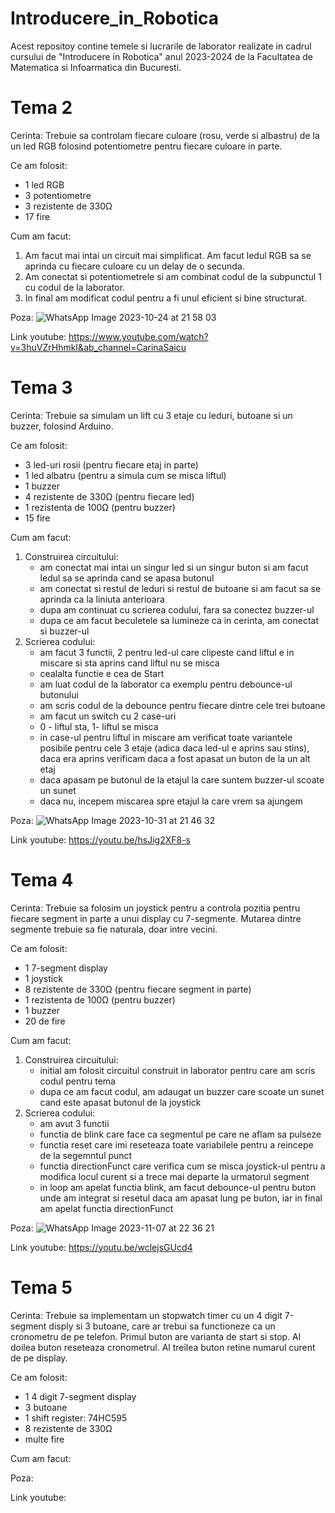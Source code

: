 # Introducere_in_Robotica

Acest repositoy contine temele si lucrarile de laborator realizate in cadrul cursului de "Introducere in Robotica" anul 2023-2024 de la Facultatea de Matematica si Infoarmatica din Bucuresti.

# Tema 2

Cerinta:
Trebuie sa controlam fiecare culoare (rosu, verde si albastru) de la un led RGB folosind potentiometre pentru fiecare culoare in parte.

Ce am folosit:
- 1 led RGB
- 3 potentiometre
- 3 rezistente de 330Ω
- 17 fire

Cum am facut:
1. Am facut mai intai un circuit mai simplificat. Am facut ledul RGB sa se aprinda cu fiecare culoare cu un delay de o secunda.
2. Am conectat si potentiometrele si am combinat codul de la subpunctul 1 cu codul de la laborator.
3. In final am modificat codul pentru a fi unul eficient si bine structurat.

Poza:
![WhatsApp Image 2023-10-24 at 21 58 03](https://github.com/SaicuCarina/Introducere_in_Robotica/assets/93483071/0e5dc23d-cf1e-4c16-8162-a00d6621803b)

Link youtube:
https://www.youtube.com/watch?v=3huVZrHhmkI&ab_channel=CarinaSaicu

# Tema 3

Cerinta:
Trebuie sa simulam un lift cu 3 etaje cu leduri, butoane si un buzzer, folosind Arduino.

Ce am folosit:
- 3 led-uri rosii (pentru fiecare etaj in parte)
- 1 led albatru (pentru a simula cum se misca liftul)
- 1 buzzer
- 4 rezistente de 330Ω (pentru fiecare led)
- 1 rezistenta de 100Ω (pentru buzzer)
- 15 fire

Cum am facut:
1. Construirea circuitului:
   - am conectat mai intai un singur led si un singur buton si am facut ledul sa se aprinda cand se apasa butonul
   - am conectat si restul de leduri si restul de butoane si am facut sa se aprinda ca la liniuta anterioara
   - dupa am continuat cu scrierea codului, fara sa conectez buzzer-ul
   - dupa ce am facut beculetele sa lumineze ca in cerinta, am conectat si buzzer-ul
2. Scrierea codului:
   - am facut 3 functii, 2 pentru led-ul care clipeste cand liftul e in miscare si sta aprins cand liftul nu se misca
   - cealalta functie e cea de Start
   - am luat codul de la laborator ca exemplu pentru debounce-ul butonului
   - am scris codul de la debounce pentru fiecare dintre cele trei butoane
   - am facut un switch cu 2 case-uri
   - 0 - liftul sta, 1- liftul se misca
   - in case-ul pentru liftul in miscare am verificat toate variantele posibile pentru cele 3 etaje (adica daca led-ul e aprins sau stins), daca era aprins verificam daca a fost apasat un buton de la un alt etaj
   - daca apasam pe butonul de la etajul la care suntem buzzer-ul scoate un sunet
   - daca nu, incepem miscarea spre etajul la care vrem sa ajungem

Poza:
![WhatsApp Image 2023-10-31 at 21 46 32](https://github.com/SaicuCarina/Introducere_in_Robotica/assets/93483071/57510fc4-b7ea-4925-9309-6faccb8a04a5)

Link youtube:
https://youtu.be/hsJig2XF8-s

# Tema 4

Cerinta:
Trebuie sa folosim un joystick pentru a controla pozitia pentru fiecare segment in parte a unui display cu 7-segmente. Mutarea dintre segmente trebuie sa fie naturala, doar intre vecini.

Ce am folosit:
- 1 7-segment display
- 1 joystick
- 8 rezistente de 330Ω (pentru fiecare segment in parte)
- 1 rezistenta de 100Ω (pentru buzzer)
- 1 buzzer
- 20 de fire

Cum am facut:
1. Construirea circuitului:
   - initial am folosit circuitul construit in laborator pentru care am scris codul pentru tema
   - dupa ce am facut codul, am adaugat un buzzer care scoate un sunet cand este apasat butonul de la joystick
3. Scrierea codului:
   - am avut 3 functii
   - functia de blink care face ca segmentul pe care ne aflam sa pulseze
   - functia reset care imi reseteaza toate variabilele pentru a reincepe de la segemntul punct
   - functia directionFunct care verifica cum se misca joystick-ul pentru a modifica locul curent si a trece mai departe la urmatorul segment
   - in loop am apelat functia blink, am facut debounce-ul pentru buton unde am integrat si resetul daca am apasat lung pe buton, iar in final am apelat functia directionFunct

Poza:
![WhatsApp Image 2023-11-07 at 22 36 21](https://github.com/SaicuCarina/Introducere_in_Robotica/assets/93483071/c8762a6a-3bf1-444e-ac6b-fe6f70750396)

Link youtube:
https://youtu.be/wclejsGUcd4

# Tema 5

Cerinta: 
Trebuie sa implementam un stopwatch timer cu un 4 digit 7-segment disply si 3 butoane, care ar trebui sa functioneze ca un cronometru de pe telefon. 
Primul buton are varianta de start si stop.
Al doilea buton reseteaza cronometrul.
Al treilea buton retine numarul curent de pe display.

Ce am folosit:
- 1 4 digit 7-segment display
- 3 butoane
- 1 shift register: 74HC595
- 8 rezistente de 330Ω
- multe fire

Cum am facut:

Poza:

Link youtube:
